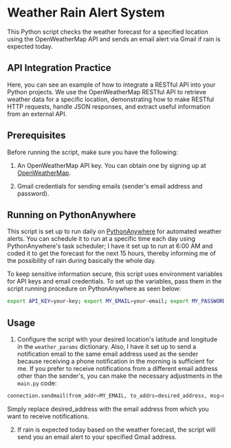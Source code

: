 # Weather Rain Alert System

This Python script checks the weather forecast for a specified location using the OpenWeatherMap API and sends an email alert via Gmail if rain is expected today.

## API Integration Practice

Here, you can see an example of how to integrate a RESTful API into your Python projects. We use the OpenWeatherMap RESTful API to retrieve weather data for a specific location, demonstrating how to make RESTful HTTP requests, handle JSON responses, and extract useful information from an external API.

## Prerequisites

Before running the script, make sure you have the following:

1. An OpenWeatherMap API key. You can obtain one by signing up at [OpenWeatherMap](https://openweathermap.org/).

2. Gmail credentials for sending emails (sender's email address and password).

## Running on PythonAnywhere

This script is set up to run daily on [PythonAnywhere](https://www.pythonanywhere.com/) for automated weather alerts. You can schedule it to run at a specific time each day using PythonAnywhere's task scheduler; I have it set up to run at 6:00 AM and coded it to get the forecast for the next 15 hours, thereby informing me of the possibility of rain during basically the whole day.

To keep sensitive information secure, this script uses environment variables for API keys and email credentials. To set up the variables, pass them in the script running procedure on PythonAnywhere as seen below:

```bash
export API_KEY=your-key; export MY_EMAIL=your-email; export MY_PASSWORD=your-password; python3 main.py
```

## Usage

1. Configure the script with your desired location's latitude and longitude in the `weather_params` dictionary. Also, I have it set up to send a notification email to the same email address used as the sender because receiving a phone notification in the morning is sufficient for me. If you prefer to receive notifications from a different email address other than the sender's, you can make the necessary adjustments in the `main.py` code:

```python
connection.sendmail(from_addr=MY_EMAIL, to_addrs=desired_address, msg=message)
```

Simply replace desired_address with the email address from which you want to receive notifications.

2. If rain is expected today based on the weather forecast, the script will send you an email alert to your specified Gmail address.
